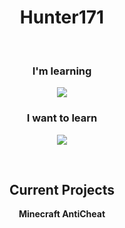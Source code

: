 <h1 align="center">Hunter171</h1>
<br>
<h3 align="center">I'm learning</h3>

<p align="center">
  <a href="https://skillicons.dev">
    <img src="https://skillicons.dev/icons?i=python,java,html,css,js,typescript,nodejs,react" />
  </a>
</p>

<h3 align="center">I want to learn</h3>

<p align="center">
  <a href="https://skillicons.dev">
    <img src="https://skillicons.dev/icons?i=tensorflow,mongodb,unity,arduino,kotlin,c,cs,cpp,docker,php,raspberrypi,regex,rust" />
  </a>
</p>
<br>
<h2 align="center">Current Projects</h2>

<p align="center"><b>Minecraft AntiCheat</b></p>
